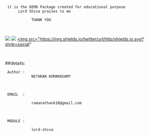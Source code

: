 <p align=center>

     it is the DEMO Package created for educational purpose 
          Lord Shiva praises to me

                THANK YOU
<br>

<a target="_blank" href="https://www.python.org/downloads/" title="Python version"><img src="https://img.shields.io/badge/python-%3E=_3.6-green.svg"></a>
<a target="_blank"
href="https://github.com/nethra-coding/Lord_Shiva.git"
title="GITHUB"><img src="https://img.shields.io/badge/github-github-orange"></a>
<a target="_blank" href="https://twitter.com/intent/tweet?&url=https://github.com/nethra-coding/lord-shiva.git&hashtags= module ,%20python" title="share on twitter"><img src="https://img.shields.io/twitter/url/http/shields.io.svg?style=social"

<br>

##details:

     Author :
                NETHRAN KUMARASAMY
<br>

     EMAIL  :

                ramanathank18@gmail.com
<br>

     MODULE :

                lord-shiva


